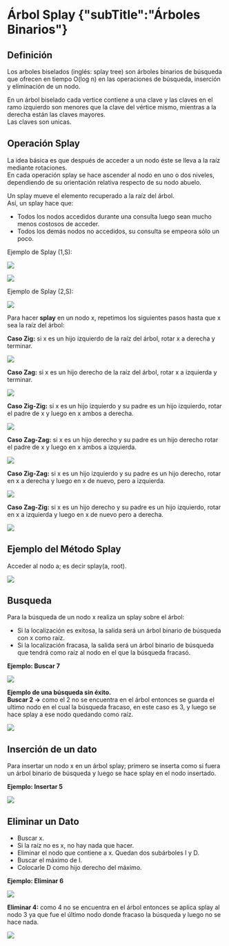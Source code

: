 # Árbol Splay {"subTitle":"Árboles Binarios"}

## Definición

Los arboles biselados (inglés: splay tree) son árboles binarios de búsqueda que ofrecen en tiempo O(log n) en las operaciones de búsqueda, inserción y eliminación de un nodo.
 
En un árbol biselado cada vertice contiene a una clave y las claves en el ramo izquierdo son menores que la clave del vértice mismo, mientras a la derecha están las claves mayores.  
Las claves son unicas.  

## Operación Splay

La idea básica es que después de acceder a un nodo éste se lleva a la raíz mediante rotaciones.  
En cada operación splay se hace ascender al nodo en uno o dos niveles, dependiendo de su orientación relativa respecto de su nodo abuelo.  
  
Un splay mueve el elemento recuperado a la raíz del árbol.  
Así, un splay hace que:  
- Todos los nodos accedidos durante una consulta luego sean mucho menos costosos de acceder.  
- Todos los demás nodos no accedidos, su consulta se empeora sólo un poco.  
  
Ejemplo de Splay (1,S):  

![](/assets/images/splay-tree/splay_1.jpg)

![](/assets/images/splay-tree/splay_2.jpg)

  
Ejemplo de Splay (2,S):  

![](/assets/images/splay-tree/splay_3.jpg)

  
Para hacer **splay** en un nodo x, repetimos los siguientes pasos hasta que x sea la raíz del árbol:  
  
**Caso Zig:** si x es un hijo izquierdo de la raíz del árbol, rotar x a derecha y terminar.  

![](/assets/images/splay-tree/splay_4.jpg)

  
**Caso Zag:** si x es un hijo derecho de la raíz del árbol, rotar x a izquierda y terminar.  

![](/assets/images/splay-tree/splay_5.jpg)

  
**Caso Zig-Zig:** si x es un hijo izquierdo y su padre es un hijo izquierdo, rotar el padre de x y luego en x ambos a derecha.  

![](/assets/images/splay-tree/splay_6.jpg)

**Caso Zag-Zag:** si x es un hijo derecho y su padre es un hijo derecho rotar el padre de x y luego en x ambos a izquierda.  

![](/assets/images/splay-tree/splay_7.jpg)

  
**Caso Zig-Zag:** si x es un hijo izquierdo y su padre es un hijo derecho, rotar en x a derecha y luego en x de nuevo, pero a izquierda.  

![](/assets/images/splay-tree/splay_8.jpg)

  
**Caso Zag-Zig:** si x es un hijo derecho y su padre es un hijo izquierdo, rotar en x a izquierda y luego en x de nuevo pero a derecha.  

![](/assets/images/splay-tree/splay_9.jpg)

## Ejemplo del Método Splay

Acceder al nodo a; es decir splay(a, root).  

![](/assets/images/splay-tree/splay_10.jpg)

## Busqueda

Para la búsqueda de un nodo x realiza un splay sobre el árbol:  

- Si la localización es exitosa, la salida será un árbol binario de búsqueda con x como raíz.  
- Si la localización fracasa, la salida será un árbol binario de búsqueda que tendrá como raíz al nodo en el que la búsqueda fracasó.  
  
**Ejemplo: Buscar 7**  

![](/assets/images/splay-tree/splay_11.jpg)

  
**Ejemplo de una búsqueda sin éxito.**  
**Buscar 2 ->** como el 2 no se encuentra en el árbol entonces se guarda el ultimo nodo en el cual la búsqueda fracaso, en este caso es 3, y luego se hace splay a ese nodo quedando como raíz.

![](/assets/images/splay-tree/splay_12.jpg)

## Inserción de un dato

Para insertar un nodo x en un árbol splay; primero se inserta como si fuera un árbol binario de búsqueda y luego se hace splay en el nodo insertado.  
  
**Ejemplo: Insertar 5**

![](/assets/images/splay-tree/splay_13.jpg)

## Eliminar un Dato

- Buscar x.  
- Si la raíz no es x, no hay nada que hacer.  
- Eliminar el nodo que contiene a x. Quedan dos subárboles I y D.  
- Buscar el máximo de I.  
- Colocarle D como hijo derecho del máximo.  
  
**Ejemplo: Eliminar 6**

![](/assets/images/splay-tree/splay_14.jpg)

  
**Eliminar 4:** como 4 no se encuentra en el árbol entonces se aplica splay al nodo 3 ya que fue el último nodo donde fracaso la búsqueda y luego no se hace nada.

![](/assets/images/splay-tree/splay_15.jpg)